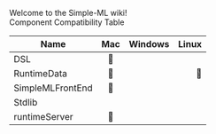 Welcome to the Simple-ML wiki!  
Component Compatibility Table

| Name| Mac           | Windows  |Linux|
| ------------- |:-------------:| -----:|-----:|
| DSL								|:cookie:| |	|
| RuntimeData				|:cookie:|  |:cookie:|
| SimpleMLFrontEnd	|:cookie:|  ||
| Stdlib						|			 |  ||
| runtimeServer			|:cookie: |   ||

